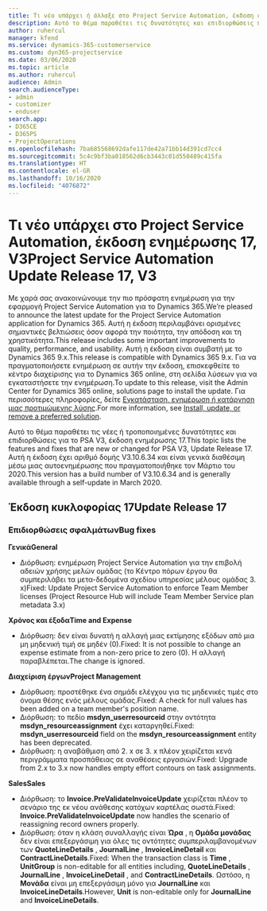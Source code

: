 ```yaml
---
title: Τι νέο υπάρχει ή άλλαξε στο Project Service Automation, έκδοση ενημέρωσης 17, V3
description: Αυτό το θέμα παραθέτει τις δυνατότητες και επιδιορθώσεις που είναι διαθέσιμες στο Project Service Automation, έκδοση ενημέρωσης 17, V3.
author: ruhercul
manager: kfend
ms.service: dynamics-365-customerservice
ms.custom: dyn365-projectservice
ms.date: 03/06/2020
ms.topic: article
ms.author: ruhercul
audience: Admin
search.audienceType:
- admin
- customizer
- enduser
search.app:
- D365CE
- D365PS
- ProjectOperations
ms.openlocfilehash: 7ba685568692dafe117de42a71bb14d391cd7cc4
ms.sourcegitcommit: 5c4c9bf3ba018562d6cb3443c01d550489c415fa
ms.translationtype: HT
ms.contentlocale: el-GR
ms.lasthandoff: 10/16/2020
ms.locfileid: "4076872"
---
```

# <a name="project-service-automation-update-release-17-v3"></a><span data-ttu-id="e8108-103">Τι νέο υπάρχει στο Project Service Automation, έκδοση ενημέρωσης 17, V3</span><span class="sxs-lookup"><span data-stu-id="e8108-103">Project Service Automation Update Release 17, V3</span></span>

<span data-ttu-id="e8108-104">Με χαρά σας ανακοινώνουμε την πιο πρόσφατη ενημέρωση για την εφαρμογή Project Service Automation για το Dynamics 365.</span><span class="sxs-lookup"><span data-stu-id="e8108-104">We’re pleased to announce the latest update for the Project Service Automation application for Dynamics 365.</span></span> <span data-ttu-id="e8108-105">Αυτή η έκδοση περιλαμβάνει ορισμένες σημαντικές βελτιώσεις όσον αφορά την ποιότητα, την απόδοση και τη χρηστικότητα.</span><span class="sxs-lookup"><span data-stu-id="e8108-105">This release includes some important improvements to quality, performance, and usability.</span></span>  <span data-ttu-id="e8108-106">Αυτή η έκδοση είναι συμβατή με το Dynamics 365 9.x.</span><span class="sxs-lookup"><span data-stu-id="e8108-106">This release is compatible with Dynamics 365 9.x.</span></span> <span data-ttu-id="e8108-107">Για να πραγματοποιήσετε ενημέρωση σε αυτήν την έκδοση, επισκεφθείτε το κέντρο διαχείρισης για το Dynamics 365 online, στη σελίδα λύσεων για να εγκαταστήσετε την ενημέρωση.</span><span class="sxs-lookup"><span data-stu-id="e8108-107">To update to this release, visit the Admin Center for Dynamics 365 online, solutions page to install the update.</span></span> <span data-ttu-id="e8108-108">Για περισσότερες πληροφορίες, δείτε [Εγκατάσταση, ενημέρωση ή κατάργηση μιας προτιμώμενης λύσης](https://docs.microsoft.com/power-platform/admin/install-remove-preferred-solution).</span><span class="sxs-lookup"><span data-stu-id="e8108-108">For more information, see [Install, update, or remove a preferred solution](https://docs.microsoft.com/power-platform/admin/install-remove-preferred-solution).</span></span>

<span data-ttu-id="e8108-109">Αυτό το θέμα παραθέτει τις νέες ή τροποποιημένες δυνατότητες και επιδιορθώσεις για το PSA V3, έκδοση ενημέρωσης 17.</span><span class="sxs-lookup"><span data-stu-id="e8108-109">This topic lists the features and fixes that are new or changed for PSA V3, Update Release 17.</span></span> <span data-ttu-id="e8108-110">Αυτή η έκδοση έχει αριθμό δομής V3.10.6.34 και είναι γενικά διαθέσιμη μέσω μιας αυτοενημέρωσης που πραγματοποιήθηκε τον Μάρτιο του 2020.</span><span class="sxs-lookup"><span data-stu-id="e8108-110">This version has a build number of V3.10.6.34 and is generally available through a self-update in March 2020.</span></span>


## <a name="update-release-17"></a><span data-ttu-id="e8108-111">Έκδοση κυκλοφορίας 17</span><span class="sxs-lookup"><span data-stu-id="e8108-111">Update Release 17</span></span>

### <a name="bug-fixes"></a><span data-ttu-id="e8108-112">Επιδιορθώσεις σφαλμάτων</span><span class="sxs-lookup"><span data-stu-id="e8108-112">Bug fixes</span></span>

<span data-ttu-id="e8108-113">**Γενικά**</span><span class="sxs-lookup"><span data-stu-id="e8108-113">**General**</span></span>

- <span data-ttu-id="e8108-114">Διόρθωση: ενημέρωση Project Service Automation για την επιβολή αδειών χρήσης μελών ομάδας (το Κέντρο πόρων έργου θα συμπεριλάβει τα μετα-δεδομένα σχεδίου υπηρεσίας μέλους ομάδας 3. x)</span><span class="sxs-lookup"><span data-stu-id="e8108-114">Fixed: Update Project Service Automation to enforce Team Member licenses (Project Resource Hub will include Team Member Service plan metadata 3.x)</span></span>
 
<span data-ttu-id="e8108-115">**Χρόνος και έξοδα**</span><span class="sxs-lookup"><span data-stu-id="e8108-115">**Time and Expense**</span></span>

- <span data-ttu-id="e8108-116">Διόρθωση: δεν είναι δυνατή η αλλαγή μιας εκτίμησης εξόδων από μια μη μηδενική τιμή σε μηδέν (0).</span><span class="sxs-lookup"><span data-stu-id="e8108-116">Fixed: It is not possible to change an expense estimate from a non-zero price to zero (0).</span></span> <span data-ttu-id="e8108-117">Η αλλαγή παραβλέπεται.</span><span class="sxs-lookup"><span data-stu-id="e8108-117">The change is ignored.</span></span>

<span data-ttu-id="e8108-118">**Διαχείριση έργων**</span><span class="sxs-lookup"><span data-stu-id="e8108-118">**Project Management**</span></span>

- <span data-ttu-id="e8108-119">Διόρθωση: προστέθηκε ένα σημάδι ελέγχου για τις μηδενικές τιμές στο όνομα θέσης ενός μέλους ομάδας.</span><span class="sxs-lookup"><span data-stu-id="e8108-119">Fixed: A check for null values has been added on a team member's position name.</span></span>
- <span data-ttu-id="e8108-120">Διόρθωση: το πεδίο **msdyn_userresourceid** στην οντότητα **msdyn_resourceassignment** έχει καταργηθεί.</span><span class="sxs-lookup"><span data-stu-id="e8108-120">Fixed: **msdyn_userresourceid** field on the **msdyn_resourceassignment** entity has been deprecated.</span></span>
- <span data-ttu-id="e8108-121">Διόρθωση: η αναβάθμιση από 2. x σε 3. x πλέον χειρίζεται κενά περιγράμματα προσπάθειας σε αναθέσεις εργασιών.</span><span class="sxs-lookup"><span data-stu-id="e8108-121">Fixed: Upgrade from 2.x to 3.x now handles empty effort contours on task assignments.</span></span>

<span data-ttu-id="e8108-122">**Sales**</span><span class="sxs-lookup"><span data-stu-id="e8108-122">**Sales**</span></span>

- <span data-ttu-id="e8108-123">Διόρθωση: το **Invoice.PreValidateInvoiceUpdate** χειρίζεται πλέον το σενάριο της εκ νέου ανάθεσης κατόχων καρτέλας σωστά.</span><span class="sxs-lookup"><span data-stu-id="e8108-123">Fixed: **Invoice.PreValidateInvoiceUpdate** now handles the scenario of reassigning record owners properly.</span></span>
- <span data-ttu-id="e8108-124">Διόρθωση: όταν η κλάση συναλλαγής είναι **Ώρα** , η **Ομάδα μονάδας** δεν είναι επεξεργάσιμη για όλες τις οντότητες συμπεριλαμβανομένων των **QuoteLineDetails** , **JournalLine** , **InvoiceLineDetail** και **ContractLineDetails**.</span><span class="sxs-lookup"><span data-stu-id="e8108-124">Fixed: When the transaction class is **Time** , **UnitGroup** is non-editable for all entities including, **QuoteLineDetails** , **JournalLine** , **InvoiceLineDetail** , and **ContractLineDetails**.</span></span> <span data-ttu-id="e8108-125">Ωστόσο, η **Μονάδα** είναι μη επεξεργάσιμη μόνο για **JournalLine** και **InvoiceLineDetails**.</span><span class="sxs-lookup"><span data-stu-id="e8108-125">However, **Unit** is non-editable only for **JournalLine** and **InvoiceLineDetails**.</span></span>


